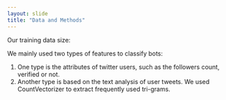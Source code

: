 ```yaml
---
layout: slide
title: "Data and Methods"
---
```


Our training data size:


We mainly used two types of features to classify bots:

1. One type is the attributes of twitter users, such as the followers count, verified or not. 
2. Another type is based on the text analysis of user tweets. We used CountVectorizer to extract frequently used tri-grams.
